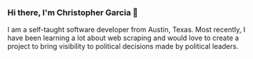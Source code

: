 ### Hi there, I'm Christopher Garcia 👋

I am a self-taught software developer from Austin, Texas. Most recently, I have been learning a lot about web scraping and would love to create a project to bring visibility to political decisions made by political leaders.

<!--
**christopher-ga/christopher-ga** is a ✨ _special_ ✨ repository because its `README.md` (this file) appears on your GitHub profile.

Here are some ideas to get you started:

- 🔭 I’m currently working on ...
- 🌱 I’m currently learning ...
- 👯 I’m looking to collaborate on ...
- 🤔 I’m looking for help with ...
- 💬 Ask me about ...
- 📫 How to reach me: ...
- 😄 Pronouns: ...
- ⚡ Fun fact: ...
-->
